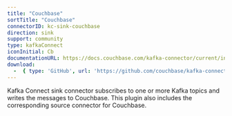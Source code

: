 ```yaml
---
title: "Couchbase"
sortTitle: "Couchbase"
connectorID: kc-sink-couchbase
direction: sink
support: community
type: kafkaConnect
iconInitial: Cb
documentationURL: https://docs.couchbase.com/kafka-connector/current/index.html
download:
  -  { type: 'GitHub', url: 'https://github.com/couchbase/kafka-connect-couchbase' }
---
```


Kafka Connect sink connector subscribes to one or more Kafka topics and writes the messages to Couchbase. This plugin also includes the corresponding source connector for Couchbase.
